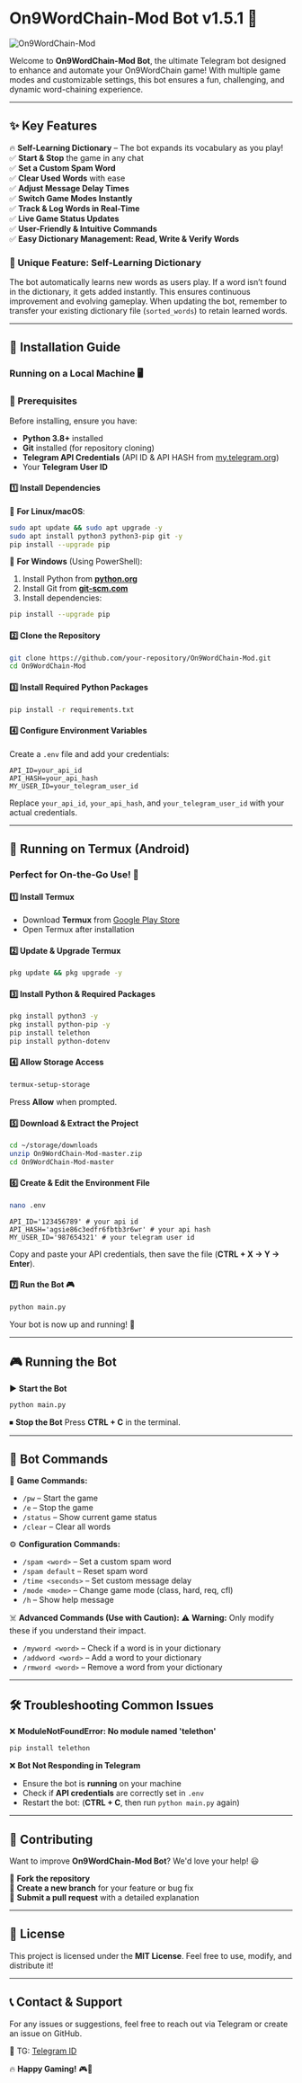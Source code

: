 # On9WordChain-Mod Bot v1.5.1 🚀

![On9WordChain-Mod](asset/logo.jpg)

Welcome to **On9WordChain-Mod Bot**, the ultimate Telegram bot designed to enhance and automate your On9WordChain game! With multiple game modes and customizable settings, this bot ensures a fun, challenging, and dynamic word-chaining experience.

---

## ✨ Key Features

🔥 **Self-Learning Dictionary** – The bot expands its vocabulary as you play!  
✅ **Start & Stop** the game in any chat  
✅ **Set a Custom Spam Word**  
✅ **Clear Used Words** with ease  
✅ **Adjust Message Delay Times**  
✅ **Switch Game Modes Instantly**  
✅ **Track & Log Words in Real-Time**  
✅ **Live Game Status Updates**  
✅ **User-Friendly & Intuitive Commands**  
✅ **Easy Dictionary Management: Read, Write & Verify Words**  

### 🚀 Unique Feature: Self-Learning Dictionary
The bot automatically learns new words as users play. If a word isn’t found in the dictionary, it gets added instantly. This ensures continuous improvement and evolving gameplay. When updating the bot, remember to transfer your existing dictionary file (`sorted_words`) to retain learned words.

---

## 🧐 Installation Guide

### Running on a Local Machine 🖥️

### 🔹 Prerequisites
Before installing, ensure you have:
- **Python 3.8+** installed
- **Git** installed (for repository cloning)
- **Telegram API Credentials** (API ID & API HASH from [my.telegram.org](https://my.telegram.org))
- Your **Telegram User ID**

#### 1️⃣ Install Dependencies

🔹 **For Linux/macOS**:
```bash
sudo apt update && sudo apt upgrade -y
sudo apt install python3 python3-pip git -y
pip install --upgrade pip
```

🔹 **For Windows** (Using PowerShell):
1. Install Python from [**python.org**](https://www.python.org/)
2. Install Git from [**git-scm.com**](https://git-scm.com/)
3. Install dependencies:
```bash
pip install --upgrade pip
```

#### 2️⃣ Clone the Repository
```bash
git clone https://github.com/your-repository/On9WordChain-Mod.git
cd On9WordChain-Mod
```

#### 3️⃣ Install Required Python Packages
```bash
pip install -r requirements.txt
```

#### 4️⃣ Configure Environment Variables
Create a `.env` file and add your credentials:
```env
API_ID=your_api_id
API_HASH=your_api_hash
MY_USER_ID=your_telegram_user_id
```
Replace `your_api_id`, `your_api_hash`, and `your_telegram_user_id` with your actual credentials.

---

## 📱 Running on Termux (Android)

### Perfect for On-the-Go Use! 🚀

#### 1️⃣ Install Termux
- Download **Termux** from [Google Play Store](https://play.google.com/store/apps/details?id=com.termux)
- Open Termux after installation

#### 2️⃣ Update & Upgrade Termux
```bash
pkg update && pkg upgrade -y
```

#### 3️⃣ Install Python & Required Packages
```bash
pkg install python3 -y
pkg install python-pip -y
pip install telethon
pip install python-dotenv
```

#### 4️⃣ Allow Storage Access
```bash
termux-setup-storage
```
Press **Allow** when prompted.

#### 5️⃣ Download & Extract the Project
```bash
cd ~/storage/downloads
unzip On9WordChain-Mod-master.zip
cd On9WordChain-Mod-master
```

#### 6️⃣ Create & Edit the Environment File
```bash
nano .env
```

```env
API_ID='123456789' # your api id
API_HASH='agsie86c3edfr6fbtb3r6wr' # your api hash
MY_USER_ID='987654321' # your telegram user id
```
Copy and paste your API credentials, then save the file (**CTRL + X → Y → Enter**).

#### 7️⃣ Run the Bot 🎮
```bash
python main.py
```
Your bot is now up and running! 🚀

---

## 🎮 Running the Bot

▶️ **Start the Bot**
```bash
python main.py
```

⏹ **Stop the Bot** Press **CTRL + C** in the terminal.

---

## 🤖 Bot Commands

🎲 **Game Commands:**
- `/pw` – Start the game
- `/e` – Stop the game
- `/status` – Show current game status
- `/clear` – Clear all words

⚙ **Configuration Commands:**
- `/spam <word>` – Set a custom spam word
- `/spam default` – Reset spam word
- `/time <seconds>` – Set custom message delay
- `/mode <mode>` – Change game mode (class, hard, req, cfl)
- `/h` – Show help message

☠️ **Advanced Commands (Use with Caution):**
⚠️ **Warning:** Only modify these if you understand their impact.
- `/myword <word>` – Check if a word is in your dictionary
- `/addword <word>` – Add a word to your dictionary
- `/rmword <word>` – Remove a word from your dictionary

---

## 🛠️ Troubleshooting Common Issues

❌ **ModuleNotFoundError: No module named 'telethon'**
```bash
pip install telethon
```

❌ **Bot Not Responding in Telegram**
- Ensure the bot is **running** on your machine
- Check if **API credentials** are correctly set in `.env`
- Restart the bot: (**CTRL + C**, then run `python main.py` again)

---

## 🤝 Contributing

Want to improve **On9WordChain-Mod Bot**? We'd love your help! 😃

🔹 **Fork the repository**  
🔹 **Create a new branch** for your feature or bug fix  
🔹 **Submit a pull request** with a detailed explanation  

---

## 🐝 License

This project is licensed under the **MIT License**. Feel free to use, modify, and distribute it!

---

## 📞 Contact & Support

For any issues or suggestions, feel free to reach out via Telegram or create an issue on GitHub.

📩 TG: [Telegram ID](https://t.me/drecocox)

🔥 **Happy Gaming!** 🎮🚀

